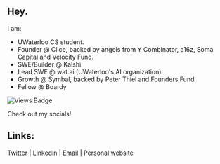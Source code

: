 ## Hey.

I am:
- UWaterloo CS student.
- Founder @ Clice, backed by angels from Y Combinator, a16z, Soma Capital and Velocity Fund.
- SWE/Builder @ Kalshi
- Lead SWE @ wat.ai (UWaterloo's AI organization)
- Growth @ Symbal, backed by Peter Thiel and Founders Fund
- Fellow @ Boardy

![Views Badge](https://komarev.com/ghpvc/?username=lance116&label=Profile%20views&color=0e75b6&style=flat)

Check out my socials!

## Links:
<a href="https://x.com/cnnguan" target="_blank" rel="noopener noreferrer">Twitter</a> |
<a href="https://www.linkedin.com/in/lance-yan/" target="_blank" rel="noopener noreferrer">Linkedin</a> |
<a href="mailto:lance.yan.business@gmail.com">Email</a> |
<a href="https://www.lanceyan.tech" target="_blank" rel="noopener noreferrer">Personal website</a>

<!--
**lance116/lance116** is a ✨ _special_ ✨ repository because its `README.md` (this file) appears on your GitHub profile.

Here are some ideas to get you started:

- 🔭 I’m currently working on ...
- 🌱 I’m currently learning ...
- 👯 I’m looking to collaborate on ...
- 🤔 I’m looking for help with ...
- 💬 Ask me about ...
- 📫 How to reach me: ...
- 😄 Pronouns: ...
- ⚡ Fun fact: ...
-->
